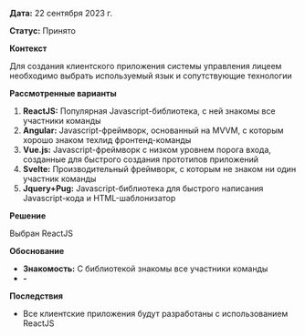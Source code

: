 **Дата:** 22 сентября 2023 г.

**Статус:** Принято

**Контекст**

Для создания клиентского приложения системы управления лицеем необходимо выбрать используемый язык и сопутствующие технологии

**Рассмотренные варианты**

1. **ReactJS:** Популярная Javascript-библиотека, с ней знакомы все участники команды
2. **Angular:** Javascript-фреймворк, основанный на  MVVM, с которым хорошо знаком техлид фронтенд-команды
3. **Vue.js:** Javascript-фреймворк с низком уровнем порога входа, созданные для быстрого создания прототипов приложений
4. **Svelte:** Производительный фреймворк, с которым не знаком ни один участник команды
5. **Jquery+Pug:** Javascript-библиотека для быстрого написания Javascript-кода и HTML-шаблонизатор

**Решение**

Выбран ReactJS

**Обоснование**

- **Знакомость:** С библиотекой знакомы все участники команды
- **-**

**Последствия**

- Все клиентские приложения будут разработаны с использованием ReactJS